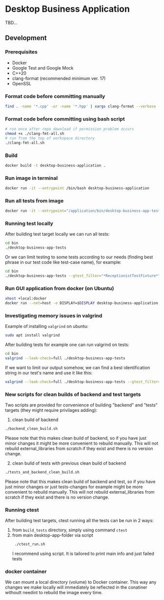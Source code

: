 # Desktop Business Application

TBD...

## Development

### Prerequisites

- Docker
- Google Test and Google Mock
- C++20
- clang-format (recommended minimum ver. 17)
- OpenSSL

### Format code before committing manually

```bash
find . -name '*.cpp' -or -name '*.hpp' | xargs clang-format --verbose -style=file -i
```

### Format code before committing using bash script

```bash
# run once after repo download if permission problem occurs
chmod +x ./clang-fmt-all.sh
# run from the top of workspace directory
./clang-fmt-all.sh
```


### Build

```bash
docker build -t desktop-business-application .
```

### Run image in terminal

```bash
docker run -it --entrypoint /bin/bash desktop-business-application
```

### Run all tests from image
```bash
docker run -it --entrypoint="/application/bin/desktop-business-app-tests" desktop-business-application
```

### Running test locally
After building test target locally  we can run all tests:
```bash
cd bin
./desktop-business-app-tests
```

Or we can limit testing to some tests according to our needs (finding best phrase in our test code like test-case name), for example:
```bash
cd bin
./desktop-business-app-tests --gtest_filter="*ReceptionistTestFixture*"
```

### Run GUI application from docker (on Ubuntu)

```bash
xhost +local:docker
docker run --net=host -e DISPLAY=$DISPLAY desktop-business-application
```

### Investigating memory issues in valgrind
Example of installing `valgrind` on ubuntu:

```bash
sudo apt install valgrind
```
After building tests for example one can run valgrind on tests:

```bash
cd bin
valgrind --leak-check=full ./desktop-business-app-tests
```

If we want to limit our output somehow, we can find a best identification string in our test's name and use it like this:

```bash
valgrind --leak-check=full ./desktop-business-app-tests --gtest_filter="*Association*"
```

### New scripts for clean builds of backend and test targets
Two scripts are provided for convenience of building "backend" and "tests" targets (they might require privilages adding):

1. clean build of backend
```bash
./backend_clean_build.sh
```
Please note that this makes clean build of backend, so if you have just minor changes it might be more convenient to rebuild manually.
This will not rebuild external_libraries from scratch if they exist and there is no version change.

2. clean build of tests with previous clean build of backend
```bash
./tests_and_backend_clean_build.sh
```
Please note that this makes clean build of backend and test, so if you have just minor changes or just tests-changes for example might be more convenient to rebuild manually.
This will not rebuild external_libraries from scratch if they exist and there is no version change.

### Running ctest
After building test targets, ctest running all the tests can be run in 2 ways:
1. from `build_tests` directory, simply using command `ctest`
2. from main desktop-app-folder via script
   ```bash
    ./ctest_run.sh
   ```
   I recommend using script. It is tailored to print main info and just failed tests




### docker container
We can mount a local directory (volume) to Docker container. This way any changes we make locally will immediately be reflected in the conatiner withoutt needint to rebuild the image every time.

